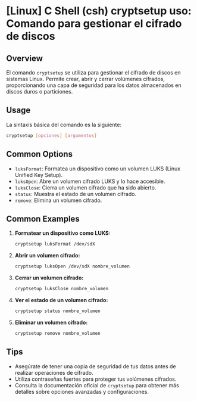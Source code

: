 # [Linux] C Shell (csh) cryptsetup uso: Comando para gestionar el cifrado de discos

## Overview
El comando `cryptsetup` se utiliza para gestionar el cifrado de discos en sistemas Linux. Permite crear, abrir y cerrar volúmenes cifrados, proporcionando una capa de seguridad para los datos almacenados en discos duros o particiones.

## Usage
La sintaxis básica del comando es la siguiente:

```bash
cryptsetup [opciones] [argumentos]
```

## Common Options
- `luksFormat`: Formatea un dispositivo como un volumen LUKS (Linux Unified Key Setup).
- `luksOpen`: Abre un volumen cifrado LUKS y lo hace accesible.
- `luksClose`: Cierra un volumen cifrado que ha sido abierto.
- `status`: Muestra el estado de un volumen cifrado.
- `remove`: Elimina un volumen cifrado.

## Common Examples
1. **Formatear un dispositivo como LUKS:**
   ```bash
   cryptsetup luksFormat /dev/sdX
   ```

2. **Abrir un volumen cifrado:**
   ```bash
   cryptsetup luksOpen /dev/sdX nombre_volumen
   ```

3. **Cerrar un volumen cifrado:**
   ```bash
   cryptsetup luksClose nombre_volumen
   ```

4. **Ver el estado de un volumen cifrado:**
   ```bash
   cryptsetup status nombre_volumen
   ```

5. **Eliminar un volumen cifrado:**
   ```bash
   cryptsetup remove nombre_volumen
   ```

## Tips
- Asegúrate de tener una copia de seguridad de tus datos antes de realizar operaciones de cifrado.
- Utiliza contraseñas fuertes para proteger tus volúmenes cifrados.
- Consulta la documentación oficial de `cryptsetup` para obtener más detalles sobre opciones avanzadas y configuraciones.